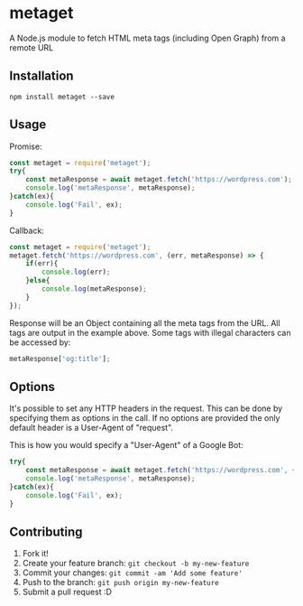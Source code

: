 # metaget

A Node.js module to fetch HTML meta tags (including Open Graph) from a remote URL

## Installation

```
npm install metaget --save
```

## Usage

Promise:
``` javascript
const metaget = require('metaget');
try{
    const metaResponse = await metaget.fetch('https://wordpress.com');
    console.log('metaResponse', metaResponse);
}catch(ex){
    console.log('Fail', ex);
}
```

Callback:
``` javascript
const metaget = require('metaget');
metaget.fetch('https://wordpress.com', (err, metaResponse) => {
    if(err){
        console.log(err);
    }else{
        console.log(metaResponse);
    }
});
```

Response will be an Object containing all the meta tags from the URL. All tags are output in the example above. Some tags with illegal characters can be accessed by:

``` javascript
metaResponse['og:title'];
```

## Options

It's possible to set any HTTP headers in the request. This can be done by specifying them as options in the call. If no options are provided the only default header is a User-Agent of "request".

This is how you would specify a "User-Agent" of a Google Bot:

``` javascript
try{
    const metaResponse = await metaget.fetch('https://wordpress.com', { headers: { 'User-Agent': 'Googlebot' } });
    console.log('metaResponse', metaResponse);
}catch(ex){
    console.log('Fail', ex);
}
```

## Contributing

1. Fork it!
2. Create your feature branch: `git checkout -b my-new-feature`
3. Commit your changes: `git commit -am 'Add some feature'`
4. Push to the branch: `git push origin my-new-feature`
5. Submit a pull request :D
